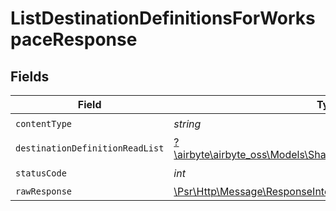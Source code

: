 # ListDestinationDefinitionsForWorkspaceResponse


## Fields

| Field                                                                                                                     | Type                                                                                                                      | Required                                                                                                                  | Description                                                                                                               |
| ------------------------------------------------------------------------------------------------------------------------- | ------------------------------------------------------------------------------------------------------------------------- | ------------------------------------------------------------------------------------------------------------------------- | ------------------------------------------------------------------------------------------------------------------------- |
| `contentType`                                                                                                             | *string*                                                                                                                  | :heavy_check_mark:                                                                                                        | N/A                                                                                                                       |
| `destinationDefinitionReadList`                                                                                           | [?\airbyte\airbyte_oss\Models\Shared\DestinationDefinitionReadList](../../models/shared/DestinationDefinitionReadList.md) | :heavy_minus_sign:                                                                                                        | Successful operation                                                                                                      |
| `statusCode`                                                                                                              | *int*                                                                                                                     | :heavy_check_mark:                                                                                                        | N/A                                                                                                                       |
| `rawResponse`                                                                                                             | [\Psr\Http\Message\ResponseInterface](https://www.php-fig.org/psr/psr-7/#33-psrhttpmessageresponseinterface)              | :heavy_minus_sign:                                                                                                        | N/A                                                                                                                       |